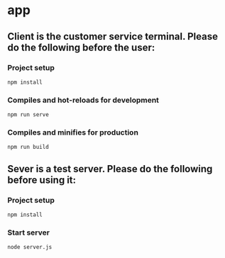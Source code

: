 # app


## Client is the customer service terminal. Please do the following before the user:

### Project setup
```
npm install
```

### Compiles and hot-reloads for development
```
npm run serve
```

### Compiles and minifies for production
```
npm run build
```

## Sever is a test server. Please do the following before using it:

### Project setup
```
npm install
```

### Start server
```
node server.js
```
